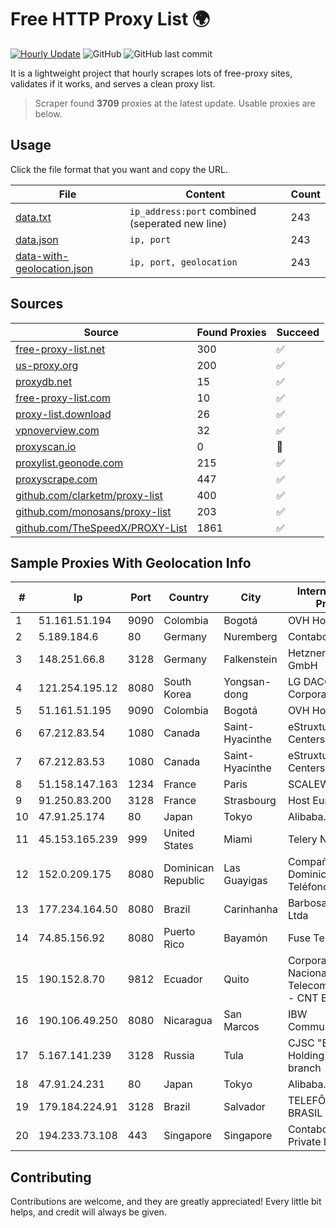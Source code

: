 
# Free HTTP Proxy List 🌍

[![Hourly Update](https://github.com/mertguvencli/http-proxy-list/actions/workflows/main.yml/badge.svg?branch=main)](https://github.com/mertguvencli/http-proxy-list/actions/workflows/main.yml)
![GitHub](https://img.shields.io/github/license/mertguvencli/http-proxy-list)
![GitHub last commit](https://img.shields.io/github/last-commit/mertguvencli/http-proxy-list)

It is a lightweight project that hourly scrapes lots of free-proxy sites, validates if it works, and serves a clean proxy list.


> Scraper found **3709** proxies at the latest update. Usable proxies are below.

## Usage

Click the file format that you want and copy the URL.


|File|Content|Count|
|----|-------|-----|
|[data.txt](https://raw.githubusercontent.com/mertguvencli/http-proxy-list/main/proxy-list/data.txt)|`ip_address:port` combined (seperated new line)|243|
|[data.json](https://raw.githubusercontent.com/mertguvencli/http-proxy-list/main/proxy-list/data.json)|`ip, port`|243|
|[data-with-geolocation.json](https://raw.githubusercontent.com/mertguvencli/http-proxy-list/main/proxy-list/data-with-geolocation.json)|`ip, port, geolocation`|243|

## Sources

|Source|Found Proxies|Succeed|
|------|-------------|-------|
|[free-proxy-list.net](https://free-proxy-list.net)|300|✅|
|[us-proxy.org](https://www.us-proxy.org)|200|✅|
|[proxydb.net](http://proxydb.net)|15|✅|
|[free-proxy-list.com](https://free-proxy-list.com/?page=&port=&type%5B%5D=http&type%5B%5D=https&up_time=0&search=Search)|10|✅|
|[proxy-list.download](https://www.proxy-list.download/HTTP)|26|✅|
|[vpnoverview.com](https://vpnoverview.com/privacy/anonymous-browsing/free-proxy-servers)|32|✅|
|[proxyscan.io](https://www.proxyscan.io)|0|🚫|
|[proxylist.geonode.com](https://proxylist.geonode.com/api/proxy-list?limit=300&page=1&sort_by=lastChecked&sort_type=desc&protocols=http,https)|215|✅|
|[proxyscrape.com](https://api.proxyscrape.com/v2/?request=displayproxies&protocol=http&timeout=10000&country=all&ssl=all&anonymity=all)|447|✅|
|[github.com/clarketm/proxy-list](https://raw.githubusercontent.com/clarketm/proxy-list/master/proxy-list-raw.txt)|400|✅|
|[github.com/monosans/proxy-list](https://raw.githubusercontent.com/monosans/proxy-list/main/proxies/http.txt)|203|✅|
|[github.com/TheSpeedX/PROXY-List](https://raw.githubusercontent.com/TheSpeedX/PROXY-List/master/http.txt)|1861|✅|


## Sample Proxies With Geolocation Info

|#|Ip|Port|Country|City|Internet Service Provider|
|-|--|----|-------|----|-------------------------|
|1|51.161.51.194|9090|Colombia|Bogotá|OVH Hosting|
|2|5.189.184.6|80|Germany|Nuremberg|Contabo GmbH|
|3|148.251.66.8|3128|Germany|Falkenstein|Hetzner Online GmbH|
|4|121.254.195.12|8080|South Korea|Yongsan-dong|LG DACOM Corporation|
|5|51.161.51.195|9090|Colombia|Bogotá|OVH Hosting|
|6|67.212.83.54|1080|Canada|Saint-Hyacinthe|eStruxture Data Centers Inc.|
|7|67.212.83.53|1080|Canada|Saint-Hyacinthe|eStruxture Data Centers Inc.|
|8|51.158.147.163|1234|France|Paris|SCALEWAY|
|9|91.250.83.200|3128|France|Strasbourg|Host Europe GmbH|
|10|47.91.25.174|80|Japan|Tokyo|Alibaba.com LLC|
|11|45.153.165.239|999|United States|Miami|Telery Networks|
|12|152.0.209.175|8080|Dominican Republic|Las Guayigas|Compañía Dominicana de Teléfonos S. A.|
|13|177.234.164.50|8080|Brazil|Carinhanha|Barbosa & Costa Ltda|
|14|74.85.156.92|8080|Puerto Rico|Bayamón|Fuse Telecom LLC|
|15|190.152.8.70|9812|Ecuador|Quito|Corporacion Nacional De Telecomunicaciones - CNT EP|
|16|190.106.49.250|8080|Nicaragua|San Marcos|IBW Communications|
|17|5.167.141.239|3128|Russia|Tula|CJSC "ER-Telecom Holding" Tula branch|
|18|47.91.24.231|80|Japan|Tokyo|Alibaba.com LLC|
|19|179.184.224.91|3128|Brazil|Salvador|TELEFÔNICA BRASIL S.A|
|20|194.233.73.108|443|Singapore|Singapore|Contabo Asia Private Limited|



## Contributing

Contributions are welcome, and they are greatly appreciated! Every
little bit helps, and credit will always be given.

